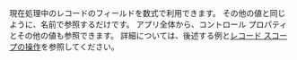 現在処理中のレコードのフィールドを数式で利用できます。  その他の値と同じように、名前で参照するだけです。  アプリ全体から、コントロール プロパティとその他の値も参照できます。  詳細については、後述する例と[レコード スコープの操作](../working-with-tables.md#record-scope)を参照してください。 

